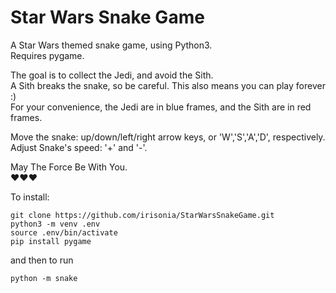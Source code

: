# Star Wars Snake Game
A Star Wars themed snake game, using Python3.<br>
Requires pygame.

The goal is to collect the Jedi, and avoid the Sith.<br>
A Sith breaks the snake, so be careful. This also means you can play forever :)<br>
For your convenience, the Jedi are in blue frames, and the Sith are in red frames.<br>

Move the snake: up/down/left/right arrow keys, or 'W','S','A','D', respectively.<br>
Adjust Snake's speed: '+' and '-'.

May The Force Be With You.<br>
:heart::heart::heart:


To install:
```
git clone https://github.com/irisonia/StarWarsSnakeGame.git
python3 -m venv .env
source .env/bin/activate
pip install pygame
```

and then to run
```
python -m snake
```
